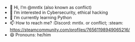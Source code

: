 - 👋 Hi, I’m @mntlx (also known as conflict)
- 👀 I’m interested in Cybersecurity, ethical hacking
- 🌱 I’m currently learning Python
- 📫 How to reach me? :Discord: mntlx. or conflict; :steam: https://steamcommunity.com/profiles/76561198949065216/
- 😄 Pronouns: he/him
<!---
mntlx/mntlx is a ✨ special ✨ repository because its `README.md` (this file) appears on your GitHub profile.
You can click the Preview link to take a look at your changes.
--->
